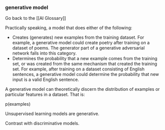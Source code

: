 ### generative model

Go back to the [[AI Glossary]]


Practically speaking, a model that does either of the following:

- Creates (generates) new examples from the training dataset. For example, a generative model could create poetry after training on a dataset of poems. The generator part of a generative adversarial network falls into this category.
- Determines the probability that a new example comes from the training set, or was created from the same mechanism that created the training set. For example, after training on a dataset consisting of English sentences, a generative model could determine the probability that new input is a valid English sentence.

A generative model can theoretically discern the distribution of examples or particular features in a dataset. That is:

p(examples)

Unsupervised learning models are generative.

Contrast with discriminative models.

